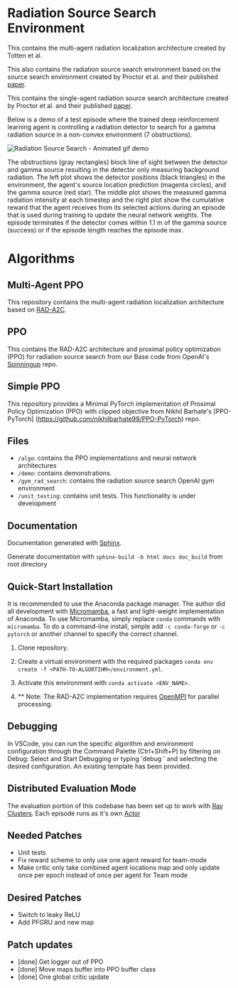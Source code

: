 # Radiation Source Search Environment

This contains the multi-agent radiation localization architecture created by Totten et al.

This also contains the radiation source search environment based on the source search environment created by Proctor et al. and their published [paper](https://www.mdpi.com/2673-4362/2/4/29).

This contains the single-agent radiation source search architecture created by Proctor et al. and their published [paper](https://www.mdpi.com/2673-4362/2/4/29).

Below is a demo of a test episode where the trained deep reinforcement learning agent is controlling a radiation detector to search for a gamma radiation source in a non-convex environment (7 obstructions).

![Radiation Source Search - Animated gif demo](demo/demo.gif)

The obstructions (gray rectangles) block line of sight between the detector and gamma source resulting in the detector only measuring background radiation. The left plot shows the detector positions (black triangles) in the environment, the agent's source location prediction (magenta circles), and the gamma source (red star). The middle plot shows the measured gamma radiation intensity at each timestep and the right plot show the cumulative reward that the agent receives from its selected actions during an episode that is used during training to update the neural network weights. The episode terminates if the detector comes within 1.1 m of the gamma source (success) or if the episode length reaches the episode max.

# Algorithms

## Multi-Agent PPO

This repository contains the multi-agent radiation localization architecture based on [RAD-A2C](https://github.com/peproctor/radiation_ppo).

## PPO

This contains the RAD-A2C architecture and proximal policy optimization (PPO) for radiation source search from our Base code from OpenAI's [Spinningup](https://github.com/openai/spinningup) repo.

## Simple PPO

This repository provides a Minimal PyTorch implementation of Proximal Policy Optimization (PPO) with clipped objective from Nikhil Barhate's [PPO-PyTorch] (https://github.com/nikhilbarhate99/PPO-PyTorch) repo.

## Files

- `/algo`: contains the PPO implementations and neural network architectures
- `/demo`: contains demonstrations.
- `/gym_rad_search`: contains the radiation source search OpenAI gym environment
- `/unit_testing`: contains unit tests. This functionality is under development

## Documentation

Documentation generated with [Sphinx](https://www.sphinx-doc.org/en/master/usage/quickstart.html).

Generate documentation with `sphinx-build -b html docs doc_build` from root directory

## Quick-Start Installation

It is recommended to use the Anaconda package manager. The author did all development with [Micromamba](https://mamba.readthedocs.io/en/latest/installation.html), a fast and light-weight implementation of Anaconda. To use Micromamba, simply replace `conda` commands with `micromamba`. To do a command-line install, simple add `-c conda-forge` or `-c pytorch` or another channel to specify the correct channel.

1. Clone repository.

2. Create a virtual environment with the required packages `conda env create -f <PATH-TO-ALGORTIHM>/environment.yml`.

3. Activate this environment with `conda activate <ENV_NAME>`.

4. \*\* Note: The RAD-A2C implementation requires [OpenMPI](https://www.open-mpi.org/software/ompi/v4.1/) for parallel processing.

## Debugging

In VSCode, you can run the specific algorithm and environment configuration through the Command Palette (Ctrl+Shift+P) by filtering on Debug: Select and Start Debugging or typing 'debug ' and selecting the desired configuration. An existing template has been provided.

## Distributed Evaluation Mode

The evaluation portion of this codebase has been set up to work with [Ray Clusters](https://docs.ray.io/en/latest/cluster/getting-started.html). Each episode runs as it's own [Actor](https://docs.ray.io/en/latest/ray-core/actors.html)

## Needed Patches

- Unit tests
- Fix reward scheme to only use one agent reward for team-mode 
- Make critic only take combined agent locations map and only update once per epoch instead of once per agent for Team mode

## Desired Patches

- Switch to leaky ReLU
- Add PFGRU and new map

## Patch updates
- [done] Get logger out of PPO
- [done] Move maps buffer into PPO buffer class
- [done] One global critic update
